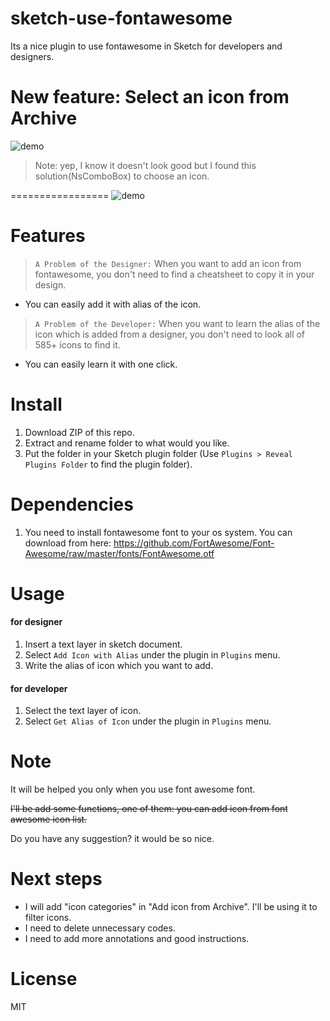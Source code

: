 sketch-use-fontawesome
=================

Its a nice plugin to use fontawesome in Sketch for developers and designers.

# New feature: Select an icon from Archive
![demo][newdemo-image]
> Note: yep, I know it doesn't look good but I found this solution(NsComboBox) to choose an icon.


=================
![demo][demo-image]

# Features

> `A Problem of the Designer:` 
> When you want to add an icon from fontawesome, you don't need to find a cheatsheet to copy it in your design.

- You can easily add it with alias of the icon.

> `A Problem of the Developer:` 
> When you want to learn the alias of the icon which is added from a designer, you don't need to look all of 585+ icons to find it.

- You can easily learn it with one click.

# Install

1. Download ZIP of this repo.
2. Extract and rename folder to what would you like.
3. Put the folder in your Sketch plugin folder (Use `Plugins > Reveal Plugins Folder` to find the plugin folder).

# Dependencies

1. You need to install fontawesome font to your os system. You can download from here: https://github.com/FortAwesome/Font-Awesome/raw/master/fonts/FontAwesome.otf

# Usage

#### for designer

1. Insert a text layer in sketch document.
2. Select `Add Icon with Alias` under the plugin in `Plugins` menu.
3. Write the alias of icon which you want to add.

#### for developer

1. Select the text layer of icon.
2. Select `Get Alias of Icon` under the plugin in `Plugins` menu.

# Note

It will be helped you only when you use font awesome font. 

~~I'll be add some functions, one of them: you can add icon from font awesome icon list.~~

Do you have any suggestion? it would be so nice.

# Next steps

- I will add "icon categories" in "Add icon from Archive". I'll be using it to filter icons.
- I need to delete unnecessary codes.
- I need to add more annotations and good instructions.

# License

MIT

[demo-image]: http://i.imgur.com/7Hbgdc2.gif
[newdemo-image]: http://i.imgur.com/14cAdjI.gif
